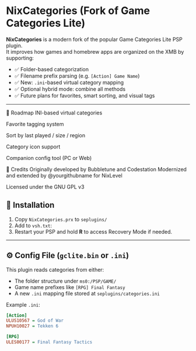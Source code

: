 # NixCategories (Fork of Game Categories Lite)

**NixCategories** is a modern fork of the popular Game Categories Lite PSP plugin.  
It improves how games and homebrew apps are organized on the XMB by supporting:

- ✅ Folder-based categorization
- ✅ Filename prefix parsing (e.g. `[Action] Game Name`)
- ✅ New: `.ini`-based virtual category mapping
- ✅ Optional hybrid mode: combine all methods
- ✅ Future plans for favorites, smart sorting, and visual tags

---
📌 Roadmap INI-based virtual categories

Favorite tagging system

Sort by last played / size / region

Category icon support

Companion config tool (PC or Web)


🙏 Credits
Originally developed by Bubbletune and Codestation
Modernized and extended by @yourgithubname for NixLevel

Licensed under the GNU GPL v3


## 🔧 Installation

1. Copy `NixCategories.prx` to `seplugins/`
2. Add to `vsh.txt`:
3. Restart your PSP and hold **R** to access Recovery Mode if needed.

---

## ⚙️ Config File (`gclite.bin` or `.ini`)

This plugin reads categories from either:
- The folder structure under `ms0:/PSP/GAME/`
- Game name prefixes like `[RPG] Final Fantasy`
- A new `.ini` mapping file stored at `seplugins/categories.ini`

Example `.ini`:
```ini
[Action]
ULUS10567 = God of War
NPUH10027 = Tekken 6

[RPG]
ULES00177 = Final Fantasy Tactics

